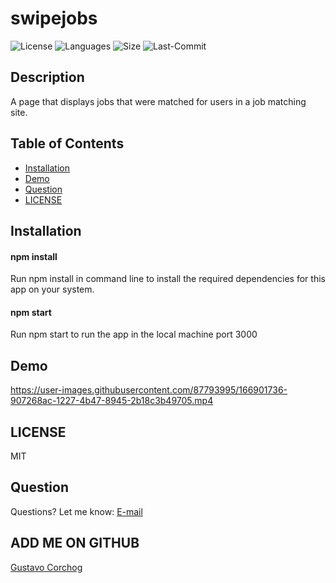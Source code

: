 # swipejobs

![License](https://img.shields.io/github/license/gugacorchog/swipejobs)
![Languages](https://img.shields.io/github/languages/top/gugacorchog/swipejobs?color=red)
![Size](https://img.shields.io/github/repo-size/gugacorchog/swipejobs?color=black)
![Last-Commit](https://img.shields.io/github/last-commit/gugacorchog/swipejobs?color=yellow)


## Description 

A page that displays jobs that were matched for users in a job matching site.


## Table of Contents 

- [Installation](#Installation)
- [Demo](#Demo)
- [Question](#question) 
- [LICENSE](#License) 


## Installation

#### npm install 

Run npm install in command line to install the required dependencies for this app on your system.

#### npm start

Run npm start to run the app in the local machine port 3000 


## Demo



https://user-images.githubusercontent.com/87793995/166901736-907268ac-1227-4b47-8945-2b18c3b49705.mp4



## LICENSE

MIT

## Question
Questions? Let me know: [E-mail](mailto:gugacorchog@gmail.com)

## ADD ME ON GITHUB 
[Gustavo Corchog](https://github.com/gugacorchog)
